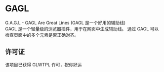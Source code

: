 # GAGL
G.A.G.L - GAGL Are Great Lines (GAGL 是一个好用的辅助线)  
GAGL 是一个轻量级的浏览器插件，用于在网页中生成辅助线。
通过 GAGL 可以检查页面中的多个元素是否正确对齐。  

## 许可证
该项目已获得 GLWTPL 许可，祝你好运
